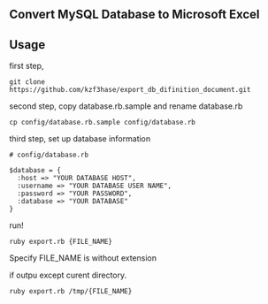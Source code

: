 ## Convert MySQL Database to Microsoft Excel

## Usage

first step,

```
git clone https://github.com/kzf3hase/export_db_difinition_document.git
```

second step, copy database.rb.sample and rename database.rb

```
cp config/database.rb.sample config/database.rb
```

third step, set up database information

```
# config/database.rb

$database = {
  :host => "YOUR DATABASE HOST",
  :username => "YOUR DATABASE USER NAME",
  :password => "YOUR PASSWORD",
  :database => "YOUR DATABASE"
}
```

run! 


```
ruby export.rb {FILE_NAME}
```

Specify FILE_NAME is without extension


if outpu except curent directory.

```
ruby export.rb /tmp/{FILE_NAME}
```
